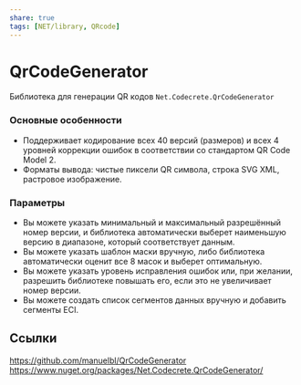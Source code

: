 ```yaml
---
share: true
tags: [NET/library, QRcode]
---
```

# QrCodeGenerator
Библиотека для генерации QR кодов `Net.Codecrete.QrCodeGenerator`
### Основные особенности
- Поддерживает кодирование всех 40 версий (размеров) и всех 4 уровней коррекции ошибок в соответствии со стандартом QR Code Model 2.
- Форматы вывода: чистые пиксели QR символа, строка SVG XML, растровое изображение.

### Параметры
- Вы можете указать минимальный и максимальный разрешённый номер версии, и библиотека автоматически выберет наименьшую версию в диапазоне, который соответствует данным.
- Вы можете указать шаблон маски вручную, либо библиотека автоматически оценит все 8 масок и выберет оптимальную.
- Вы можете указать уровень исправления ошибок или, при желании, разрешить библиотеке повышать его, если это не увеличивает номер версии.
- Вы можете создать список сегментов данных вручную и добавить сегменты ECI.
## Ссылки
https://github.com/manuelbl/QrCodeGenerator
https://www.nuget.org/packages/Net.Codecrete.QrCodeGenerator/

